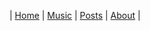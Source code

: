 
| [Home]({{site.url}}) | [Music]({{site.url}}/music) | [Posts]({{site.url}}/posts) | [About]({{site.url}}/about) |

